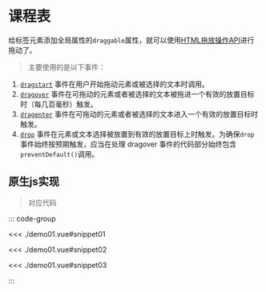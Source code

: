 # 课程表

给标签元素添加全局属性的`draggable`属性，就可以使用[HTML拖放操作API](https://developer.mozilla.org/zh-CN/docs/Web/API/HTML_Drag_and_Drop_API)进行拖动了。

> 主要使用的是以下事件：

1. [`dragstart`](https://developer.mozilla.org/zh-CN/docs/Web/API/HTMLElement/dragstart_event) 事件在用户开始拖动元素或被选择的文本时调用。
2. [`dragover`](https://developer.mozilla.org/zh-CN/docs/Web/API/HTMLElement/dragover_event) 事件在可拖动的元素或者被选择的文本被拖进一个有效的放置目标时（每几百毫秒）触发。
3. [`dragenter`](https://developer.mozilla.org/zh-CN/docs/Web/API/HTMLElement/dragenter_event) 事件在可拖动的元素或者被选择的文本进入一个有效的放置目标时触发。
4. [`drop`](https://developer.mozilla.org/zh-CN/docs/Web/API/HTMLElement/drop_event) 事件在元素或文本选择被放置到有效的放置目标上时触发。为确保`drop`事件始终按预期触发，应当在处理 dragover 事件的代码部分始终包含`preventDefault()`调用。

<script setup>
import Demo01 from './demo01.vue'
</script>

## 原生js实现

<Demo01 />

> 对应代码

::: code-group

<<< ./demo01.vue#snippet01

<<< ./demo01.vue#snippet02

<<< ./demo01.vue#snippet03

:::